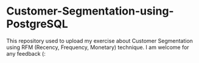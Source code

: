 # Customer-Segmentation-using-PostgreSQL

This repository used to upload my exercise about Customer Segmentation using RFM (Recency, Frequency, Monetary)  technique. I am welcome for any feedback (:

